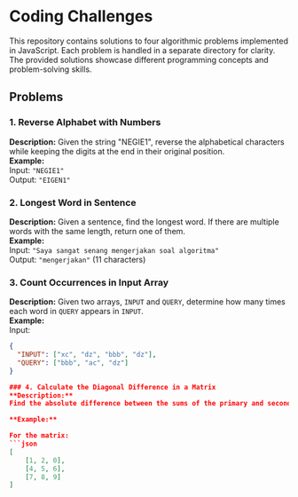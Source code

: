 # Coding Challenges

This repository contains solutions to four algorithmic problems implemented in JavaScript. Each problem is handled in a separate directory for clarity. The provided solutions showcase different programming concepts and problem-solving skills.

## Problems

### 1. Reverse Alphabet with Numbers
**Description:** Given the string "NEGIE1", reverse the alphabetical characters while keeping the digits at the end in their original position.  
**Example:**  
Input: `"NEGIE1"`  
Output: `"EIGEN1"`

### 2. Longest Word in Sentence
**Description:** Given a sentence, find the longest word. If there are multiple words with the same length, return one of them.  
**Example:**  
Input: `"Saya sangat senang mengerjakan soal algoritma"`  
Output: `"mengerjakan"` (11 characters)

### 3. Count Occurrences in Input Array
**Description:** Given two arrays, `INPUT` and `QUERY`, determine how many times each word in `QUERY` appears in `INPUT`.  
**Example:**  
Input:  
```json
{
  "INPUT": ["xc", "dz", "bbb", "dz"],
  "QUERY": ["bbb", "ac", "dz"]
}

### 4. Calculate the Diagonal Difference in a Matrix
**Description:**  
Find the absolute difference between the sums of the primary and secondary diagonals of an NxN matrix.

**Example:**

For the matrix:
```json
[
    [1, 2, 0],
    [4, 5, 6],
    [7, 8, 9]
]
